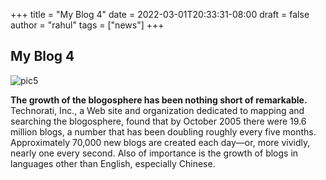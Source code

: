 +++
title = "My Blog 4"
date = 2022-03-01T20:33:31-08:00
draft = false
author = "rahul"
tags = ["news"]
+++

## My Blog 4

![pic5](https://www.google.com/url?sa=i&url=https%3A%2F%2Fwww.shutterstock.com%2Ffile-converter&psig=AOvVaw11Fm5WQmGEkEYP9F6KrVzS&ust=1646300272911000&source=images&cd=vfe&ved=0CAsQjRxqFwoTCPC-9smQp_YCFQAAAAAdAAAAABAT)

**The growth of the blogosphere has been nothing short of remarkable.** Technorati, Inc., a Web site and organization dedicated to mapping and searching the blogosphere, found that by October 2005 there were 19.6 million blogs, a number that has been doubling roughly every five months. Approximately 70,000 new blogs are created each day—or, more vividly, nearly one every second. Also of importance is the growth of blogs in languages other than English, especially Chinese.